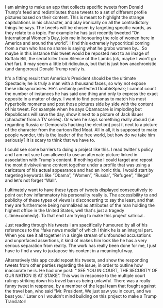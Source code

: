 
I am aiming to make an app that collects specific tweets from Donald
Trump's feed and redistributes those tweets to a set of different
profile pictures based on their content. This is meant to highlight
the strange capitulations in his character, and play ironically on
all the contradictory things he says. The tweets will be chosen by
targeting specific words, as they relate to a topic. For example he
has just recently tweeted “On International Women's Day, join me in
honouring the role of women here in America and around the world”.
I find this extremely hypocritical coming from a man who has no shame
is saying what he grabs women by... So maybe in this instance this
tweet would be reposted next to an image of Buffalo Bill, the serial
killer from Silence of the Lambs (ok, maybe I won't go _that_
far). It may seem a little bit ridiculous, but that is just how
anachronistic (and dangerous) Donald Trump really is.  

It's a fitting result that America's President should
be the ultimate Spectacle; he is truly a man with a thousand faces,
so why not expose these idiosyncrasies. He's certainly perfected
DoubleSpeak; I cannot count the number of instances he has said one
thing and only to express the exact opposite in a matter of days. I
want to find personas to match his most hyperbolic moments and post
those pictures side by side with the content of his tweet. For
example when he says Obamacare is imploding but Republicans will save
the day, show it next to a picture of Jack Bauer (character from a TV
series). Or when he says something really absurd (i.e. regarding
Russia or Democrats hacking the election) post it next to a picture
of the character from the cartoon Red Meat.  All in all, it is
supposed to make people wonder, this is the leader of the free world,
but how do we take him seriously? It is scary to think that we have
to. 

I could see some barriers to doing a project like this.
I read twitter's policy and I am not sure I am allowed to use an
alternate picture linked in association with Trump's content. If
nothing else I could target and repost the most divisive/inane
content together under a profile that was using a caricature of his
actual appearance and had an ironic title. I would start by targeting
keywords like “Obama”, “Women”, “Russia”, “Refugee”,
“Illegal” and let's not forget “Wall”.

I ultimately want to have these types of tweets
displayed consecutively to point out how inflammatory his personality
really is.  The accessibility to and publicity of these types of
views is disconcerting to say the least, and that they are
furthermore being normalized as attributes of the man holding the
highest office in the United States, well that's just a tragedy
(+time=comedy). To that end I am trying to make this project
satirical.

Just reading through his tweets I am specifically
humoured by all of his references to the “fake news media” of
which I think he is an integral part. When you see it all together in
a single stream of unfounded accusations and unprefaced assertions,
it kind of makes him look like he has a very serious separation from
reality. The work has really been done for me, I just have to find a
way to juxtapose his content in a meaningful way.  

Alternatively this app could repost his tweets, and
show the responding tweets from other parties regarding the issue, in
order to outline how inaccurate he is. He had one post: “ SEE YOU
IN COURT, THE SECURITY OF OUR NATION IS AT STAKE”. This was in
response to the multiple court rulings striking down his travel ban
as being unlawful. There was a really funny tweet in response, by a
member of the legal team that fought against the travel ban, who said
“Mr. President, We just saw you in court, and we beat you.”
Later on I wouldn't mind building on this project to make a Trump
Translator!
